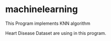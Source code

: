 # machinelearning


This Program implements KNN algorithm 

Heart Disease Dataset are using in this program.

